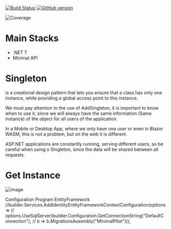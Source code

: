 [![Build Status](https://travis-ci.org/joemccann/dillinger.svg?branch=master)](https://travis-ci.org/joemccann/dillinger)
[![GitHub version](https://badge.fury.io/gh/Naereen%2FStrapDown.js.svg)](https://github.com/Naereen/StrapDown.js)



![Coverage](https://github.com/renanvolkers/DesignPatterns/main/coverage_badge.svg?sanitize=true)

# Main Stacks
* .NET 7 
* Minimal API



# Singleton
is a creational design pattern that lets you ensure that a class has only one instance, while providing a global access point to this instance.

We must pay attention to the use of AddSingleton, it is important to know when to use it, since we will always have the
same information (Same instance) of the object for all users of the application.

In a Mobile or Desktop App, where we only have one user or even in Blazor WASM, this is not a problem, but on the web it is different.

ASP.NET applications are constantly running, serving different users, so be careful when using
   o Singleton, since the data will be shared between all requests.

# Get Instance

![image](https://user-images.githubusercontent.com/5272594/221732770-26d12fcf-d1a2-4298-b1fc-f0816fc4baba.png)


Configuration Program EntityFramework
//builder.Services.AddIdentityEntityFrameworkContextConfiguration(options =>
//    options.UseSqlServer(builder.Configuration.GetConnectionString("DefaultConnection"),
//    b => b.MigrationsAssembly("MinimalPilot")));



